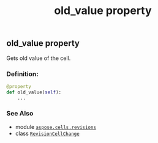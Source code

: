 ﻿---
title: old_value property
second_title: Aspose.Cells for Python via .NET API References
description: 
type: docs
weight: 130
url: /aspose.cells.revisions/revisioncellchange/old_value/
is_root: false
---

## old_value property


Gets old value of the cell.
### Definition:
```python
@property
def old_value(self):
    ...
```

### See Also
* module [`aspose.cells.revisions`](../../)
* class [`RevisionCellChange`](/cells/python-net/aspose.cells.revisions/revisioncellchange)
